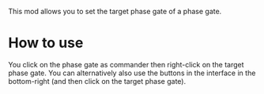 This mod allows you to set the target phase gate of a phase gate.

# How to use
You click on the phase gate as commander then right-click on the target phase gate.
You can alternatively also use the buttons in the interface in the bottom-right (and then click on the target phase gate).
